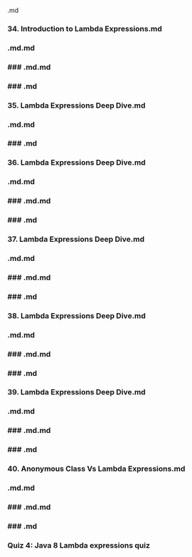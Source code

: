 .md
### 34. Introduction to Lambda Expressions.md
### .md.md
### ### .md.md
### ### .md
### 35. Lambda Expressions Deep Dive.md
### .md.md
### ### .md
### 36. Lambda Expressions Deep Dive.md
### .md.md
### ### .md.md
### ### .md
### 37. Lambda Expressions Deep Dive.md
### .md.md
### ### .md.md
### ### .md
### 38. Lambda Expressions Deep Dive.md
### .md.md
### ### .md.md
### ### .md
### 39. Lambda Expressions Deep Dive.md
### .md.md
### ### .md.md
### ### .md
### 40. Anonymous Class Vs Lambda Expressions.md
### .md.md
### ### .md.md
### ### .md
### Quiz 4: Java 8 Lambda expressions quiz